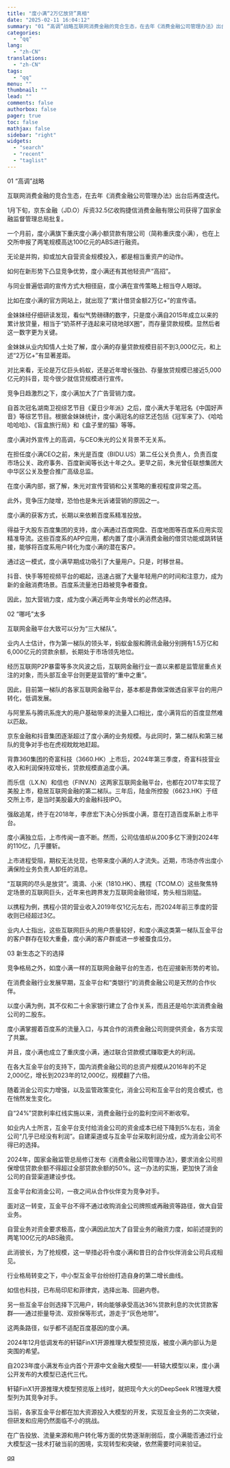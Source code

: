```yaml
---
title: "度小满“2万亿放贷”真相"
date: "2025-02-11 16:04:12"
summary: "01 “高调”战略互联网消费金融的竞合生态，在去年《消费金融公司管理办法》出台后再度迭代。1月下旬，..."
categories:
  - "qq"
lang:
  - "zh-CN"
translations:
  - "zh-CN"
tags:
  - "qq"
menu: ""
thumbnail: ""
lead: ""
comments: false
authorbox: false
pager: true
toc: false
mathjax: false
sidebar: "right"
widgets:
  - "search"
  - "recent"
  - "taglist"
---
```


01 “高调”战略

互联网消费金融的竞合生态，在去年《消费金融公司管理办法》出台后再度迭代。

1月下旬，京东金融（JD.O）斥资32.5亿收购捷信消费金融有限公司获得了国家金融监督管理总局批复。

一个月前，度小满旗下重庆度小满小额贷款有限公司（简称重庆度小满），也在上交所申报了两笔规模高达100亿元的ABS进行融资。

无论是并购，抑或加大自营资金规模投入，都是相当重资产的动作。

如何在新形势下凸显竞争优势，度小满还有其他轻资产“高招”。

与同业普遍低调的宣传方式大相径庭，度小满在宣传策略上相当夺人眼球。

比如在度小满的官方网站上，就出现了“累计借贷金额2万亿+”的宣传语。

金妹妹经仔细研读发现，看似气势磅礴的数字，只是度小满自2015年成立以来的累计放贷量，相当于“奶茶杯子连起来可绕地球X圈”，而存量贷款规模。显然后者这一数字更为关键。

金妹妹从业内知情人士处了解，度小满的存量贷款规模目前不到3,000亿元，和上述“2万亿+”有显著差距。

对比来看，无论是万亿巨头蚂蚁，还是近年增长强劲、存量放贷规模已接近5,000亿元的抖音，现今很少就信贷规模进行宣传。

竞争日趋激烈之下，度小满加大了广告营销力度。

自首次冠名湖南卫视综艺节目《夏日少年派》之后，度小满大手笔冠名《中国好声音》等综艺节目。根据金妹妹统计，度小满冠名的综艺还包括《冠军来了》、《哈哈哈哈哈》、《盲盒旅行局》和《盒子里的猫》等等。

度小满对外宣传上的高调，与CEO朱光的公关背景不无关系。

在担任度小满CEO之前，朱光是百度（BIDU.US）第二任公关负责人，负责百度市场公关、政府事务、百度新闻等长达十年之久。更早之前，朱光曾任联想集团大中华区公关及整合推广高级总监。

在度小满内部，据了解，朱光对宣传营销和公关策略的重视程度非常之高。

此外，竞争压力陡增，恐怕也是朱光诉诸营销的原因之一。

度小满的获客方式，长期以来依赖百度系精准投放。

得益于大股东百度集团的支持，度小满通过百度网盘、百度地图等百度系应用实现精准导流。这些百度系的APP应用，都内置了度小满消费金融的借贷功能或跳转链接，能够将百度系用户转化为度小满的潜在客户。

通过这一模式，度小满早期成功吸引了大量用户。只是，时移世易。

抖音、快手等短视频平台的崛起，迅速占据了大量年轻用户的时间和注意力，成为新的金融消费场景。百度系流量池日趋被竞争者蚕食。

因此，加大营销力度，成为度小满近两年业务增长的必然选择。

02 “哪吒”太多

互联网金融平台大致可以分为“三大梯队”。

业内人士估计，作为第一梯队的领头羊，蚂蚁金服和腾讯金融分别拥有1.5万亿和6,000亿元的贷款余额，长期处于市场领先地位。

经历互联网P2P暴雷等多次风波之后，互联网金融行业一直以来都是监管层重点关注的对象，而头部互金平台则更是监管的“重中之重”。

因此，目前第一梯队的各家互联网金融平台，基本都是靠做深做透自家平台的用户转化，低调发展。

与阿里系与腾讯系庞大的用户基础带来的流量入口相比，度小满背后的百度显然难以匹敌。

京东金融和抖音集团逐渐超过了度小满的业务规模。与此同时，第二梯队和第三梯队的竞争对手也在虎视眈眈地赶超。

背靠360集团的奇富科技（3660.HK）上市后，2024年第三季度，奇富科技营业收入和利润保持双增长，贷款规模直追度小满。

而乐信（LX.N）和信也（FINV.N）这两家互联网金融平台，也都在2017年实现了美股上市，稳居互联网金融的第二梯队。三年后，陆金所控股（6623.HK）于纽交所上市，是当时美股最大的金融科技IPO。

强敌追尾，终于在2018年，李彦宏下决心分拆度小满，意在打造百度系新上市平台。

度小满独立后，上市传闻一直不断。然而，公司估值却从200多亿下滑到2024年的110亿，几乎腰斩。

上市进程受阻，期权无法兑现，也带来度小满的人才流失。近期，市场亦传出度小满保险业务负责人卸任的消息。

“互联网的尽头是放贷”。滴滴、小米（1810.HK）、携程（TCOM.O）这些聚焦特定场景的互联网巨头，近年来也跨界发力互联网金融领域，势头相当刚猛。

以携程为例，携程小贷的营业收入2019年仅1亿元左右，而2024年前三季度的营收则已经超过3亿。

业内人士指出，这些互联网巨头的用户质量较好，和度小满这类第一梯队互金平台的客户群存在较大重叠，度小满的客户群或进一步被蚕食瓜分。

03 新生态之下的选择

竞争格局之外，如度小满一样的互联网金融平台的生态，也在迎接新形势的考验。

在消费金融行业发展早期，互金平台和“类银行”的消费金融公司是天然的合作伙伴。

以度小满为例，其不仅和二十余家银行建立了合作关系，而且还是哈尔滨消费金融公司的二股东。

度小满掌握着百度系的流量入口，与其合作的消费金融公司则提供资金，各方实现了共赢。

并且，度小满也成立了重庆度小满，通过联合贷款模式赚取更大的利润。

在各大互金平台的支持下，国内消费金融公司的总资产规模从2016年的不足2,000亿，增长到2023年的12,000亿，规模翻了六倍。

随着消金公司实力增强，以及监管政策变化，消金公司和互金平台的竞合模式，也在悄然发生变化。

自“24%”贷款利率红线实施以来，消费金融行业的盈利空间不断收窄。

如业内人士所言，互金平台支付给消金公司的资金成本已经下降到5%左右，消金公司“几乎已经没有利润”。自建渠道或与互金平台采取利润分成，成为消金公司不得已的选择。

2024年，国家金融监管总局修订发布《消费金融公司管理办法》，要求消金公司担保增信贷款余额不得超过全部贷款余额的50%。这一办法的实施，更加快了消金公司的自营渠道建设步伐。

互金平台和消金公司，一夜之间从合作伙伴变为竞争对手。

面对这一转变，互金平台不得不通过收购消金公司牌照或再融资等路径，做大自营业务。

自营业务对资金要求极高，度小满因此加大了自营业务的融资力度，如前述提到的两笔100亿元的ABS融资。

此消彼长，为了抢规模，这一举措必将令度小满和昔日的合作伙伴消金公司兵戎相见。

行业格局转变之下，中小型互金平台纷纷打造自身的第二增长曲线。

如信也科技，已布局印尼和菲律宾，选择出海、回避内卷。

另一些互金平台则选择下沉用户，转向能够承受高达36%贷款利息的次优贷款客群——通过拒量导流、双担保等形式，游走于“灰色地带”。

这两条路径，似乎都不适配百度基因的度小满。

2024年12月低调发布的轩辕FinX1开源推理大模型预览版，被度小满内部认为是突围的希望。

自2023年度小满发布业内首个开源中文金融大模型——轩辕大模型以来，度小满公开发布的大模型已迭代三代。

轩辕FinX1开源推理大模型预览版上线时，就把现今大火的DeepSeek R1推理大模型列为其竞争对手。

当前，各家互金平台都在加大资源投入大模型的开发，实现互金业务的二次突破，但研发和应用仍然面临不小的挑战。

在广告投放、流量来源和用户转化等方面的优势逐渐削弱后，度小满能否通过行业大模型这一技术打破当前的困境，实现转型和突破，依然需要时间来验证。

[qq](https://new.qq.com/rain/a/20250211A05SRL00)
